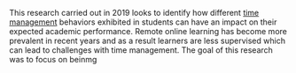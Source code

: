 This research carried out in 2019 looks to identify how different [time management]() behaviors exhibited in students can have an impact on their expected academic performance. Remote online learning has become more prevalent in recent years and as a result learners are less supervised which can lead to challenges with time management. The goal of this research was to focus on beinmg